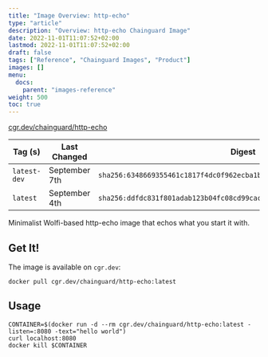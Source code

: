 ```yaml
---
title: "Image Overview: http-echo"
type: "article"
description: "Overview: http-echo Chainguard Image"
date: 2022-11-01T11:07:52+02:00
lastmod: 2022-11-01T11:07:52+02:00
draft: false
tags: ["Reference", "Chainguard Images", "Product"]
images: []
menu:
  docs:
    parent: "images-reference"
weight: 500
toc: true
---
```


[cgr.dev/chainguard/http-echo](https://github.com/chainguard-images/images/tree/main/images/http-echo)

| Tag (s)       | Last Changed  | Digest                                                                    |
|---------------|---------------|---------------------------------------------------------------------------|
|  `latest-dev` | September 7th | `sha256:6348669355461c1817f4dc0f962ecba1b60a396374e43728260bc7c9275a0e45` |
|  `latest`     | September 4th | `sha256:ddfdc831f801adab123b04fc08cd99cac40b6e4a41210d07525d3d049e966359` |



Minimalist Wolfi-based http-echo image that echos what you start it with.

## Get It!

The image is available on `cgr.dev`:

```
docker pull cgr.dev/chainguard/http-echo:latest
```

## Usage

```
CONTAINER=$(docker run -d --rm cgr.dev/chainguard/http-echo:latest -listen=:8080 -text="hello world")
curl localhost:8080
docker kill $CONTAINER
```

